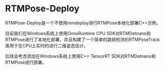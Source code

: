 # RTMPose-Deploy

RTMPose-Deploy是一个不使用mmdeploy进行RTMPose本地化部署C++示例。

目前我们在Windows系统上使用OnnxRuntime CPU SDK对RTMDetnano和RTMPose进行了本地化部署，并且构建了一个简单的跳帧检测的RTMPoseTrack类用于在CPU上实时的进行二维姿态估计。

后续会考虑添加在Windows系统上使用C++ TensorRT SDK对RTMDetnano和RTMPose进行部署。
